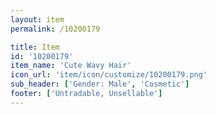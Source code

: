 ```yaml
---
layout: item
permalink: /10200179

title: Item
id: '10200179'
item_name: 'Cute Wavy Hair'
icon_url: 'item/icon/customize/10200179.png'
sub_header: ['Gender: Male', 'Cosmetic']
footer: ['Untradable, Unsellable']
---
```

